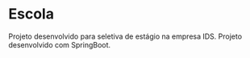 # Escola
Projeto desenvolvido para seletiva de estágio na empresa IDS. Projeto desenvolvido com SpringBoot.
